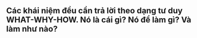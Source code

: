 ## **Các khái niệm đều cần trả lời theo dạng tư duy WHAT-WHY-HOW. Nó là cái gì? Nó để làm gì? Và làm như nào?**



